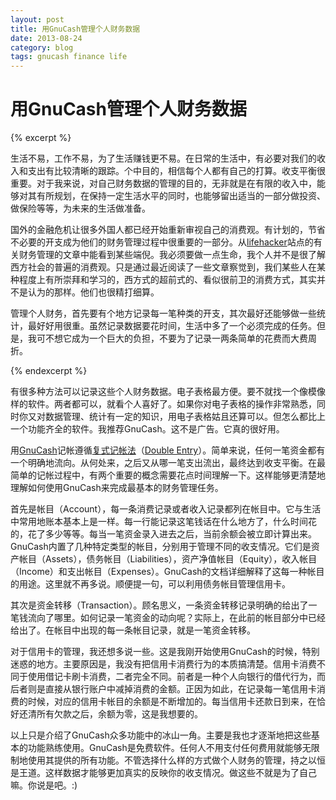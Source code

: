 ```yaml
---
layout: post
title: 用GnuCash管理个人财务数据
date: 2013-08-24
category: blog
tags: gnucash finance life
---
```


# 用GnuCash管理个人财务数据

{% excerpt %}

生活不易，工作不易，为了生活赚钱更不易。在日常的生活中，有必要对我们的收入和支出有比较清晰的跟踪。个中目的，相信每个人都有自己的打算。收支平衡很重要。对于我来说，对自己财务数据的管理的目的，无非就是在有限的收入中，能够对其有所规划，在保持一定生活水平的同时，也能够留出适当的一部分做投资、做保险等等，为未来的生活做准备。

国外的金融危机让很多外国人都已经开始重新审视自己的消费观。有计划的，节省不必要的开支成为他们的财务管理过程中很重要的一部分。从[lifehacker](http://lifehacker.com)站点的有关财务管理的文章中能看到某些端倪。我必须要做一点生命，我个人并不是很了解西方社会的普遍的消费观。只是通过最近阅读了一些文章察觉到，我们某些人在某种程度上有所崇拜和学习的，西方式的超前式的、看似很前卫的消费方式，其实并不是认为的那样。他们也很精打细算。

管理个人财务，首先要有个地方记录每一笔种类的开支，其次最好还能够做一些统计，最好好用很重。虽然记录数据要花时间，生活中多了一个必须完成的任务。但是，我可不想它成为一个巨大的负担，不要为了记录一两条简单的花费而大费周折。

{% endexcerpt %}

有很多种方法可以记录这些个人财务数据。电子表格最方便。要不就找一个像模像样的软件。两者都可以，就看个人喜好了。如果你对电子表格的操作非常熟悉，同时你又对数据管理、统计有一定的知识，用电子表格姑且还算可以。但怎么都比上一个功能齐全的软件。我推荐GnuCash。这不是广告。它真的很好用。

用[GnuCash](http://www.gnucash.org/)记帐遵循[复式记帐法](http://cn.bing.com/search?q=%E5%A4%8D%E5%BC%8F%E8%AE%B0%E5%B8%90%E6%B3%95&FORM=HDRSC1)（[Double Entry](http://en.wikipedia.org/wiki/Double_entry)）。简单来说，任何一笔资金都有一个明确地流向。从何处来，之后又从哪一笔支出流出，最终达到收支平衡。在最简单的记帐过程中，有两个重要的概念需要花点时间理解一下。这样能够更清楚地理解如何使用GnuCash来完成最基本的财务管理任务。

首先是帐目（Account），每一条消费记录或者收入记录都列在帐目中。它与生活中常用地账本基本上是一样。每一行能记录这笔钱话在什么地方了，什么时间花的，花了多少等等。每当一笔资金录入进去之后，当前余额会被立即计算出来。GnuCash内置了几种特定类型的帐目，分别用于管理不同的收支情况。它们是资产帐目（Assets），债务帐目（Liabilities），资产净值帐目（Equity），收入帐目（Income）和支出帐目（Expenses）。GnuCash的文档详细解释了这每一种帐目的用途。这里就不再多说。顺便提一句，可以利用债务帐目管理信用卡。

其次是资金转移（Transaction）。顾名思义，一条资金转移记录明确的给出了一笔钱流向了哪里。如何记录一笔资金的动向呢？实际上，在此前的帐目部分中已经给出了。在帐目中出现的每一条帐目记录，就是一笔资金转移。

对于信用卡的管理，我还想多说一些。这是我刚开始使用GnuCash的时候，特别迷惑的地方。主要原因是，我没有把信用卡消费行为的本质搞清楚。信用卡消费不同于使用借记卡刷卡消费，二者完全不同。前者是一种个人向银行的借代行为，而后者则是直接从银行账户中减掉消费的金额。正因为如此，在记录每一笔信用卡消费的时候，对应的信用卡帐目的余额是不断增加的。每当信用卡还款日到来，在恰好还清所有欠款之后，余额为零，这是我想要的。

以上只是介绍了GnuCash众多功能中的冰山一角。主要是我也才逐渐地把这些基本的功能熟练使用。GnuCash是免费软件。任何人不用支付任何费用就能够无限制地使用其提供的所有功能。不管选择什么样的方式做个人财务的管理，持之以恒是王道。这样数据才能够更加真实的反映你的收支情况。做这些不就是为了自己嘛。你说是吧。:)
